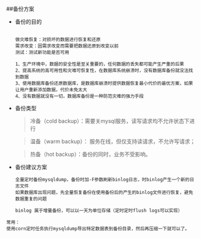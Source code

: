 ##备份方案
- 备份的目的
    ```text
      
    做灾难恢复：对损坏的数据进行恢复和还原
    需求改变：因需求改变而需要把数据还原到改变以前
    测试：测试新功能是否可用
    
    1、生产环境中，数据的安全性是至关重要的，任何数据的丢失都可能产生严重的后果
    2、提高系统的高可用性和灾难可恢复性，在数据库系统崩溃时，没有数据库备份就没法找到数据
    3、使用数据库备份还原数据库，是数据库崩溃时提供数据恢复最小代价的最优方案，如果让用户重新添加数据，代价未免太大
    4、没有数据就没有一切，数据库备份是一种防范灾难的强力手段

    ```
- 备份类型
    > 冷备（cold backup）：需要关mysql服务，读写请求均不允许状态下进行
  
    > 温备（warm backup）： 服务在线，但仅支持读请求，不允许写请求；
  
    > 热备（hot backup）：备份的同时，业务不受影响。
  
- 备份建议方案
    ```text
    全量定时备份mysqldump，备份时加-F参数刷新binlog日志，时binlog产生一个新的日志文件
    如果数据库出现问题，先全量恢复备份在使用备份后的产生的binlog文件进行恢复，避免数据重复的问题
    
    binlog 属于增量备份，可以以一天为单位存储（定时定时flush logs可以实现）

    ```



````text
常用：
使用corn定时任务执行mysqldump导出特定数据表到备份目录，然后再压缩一下就可以了。
````